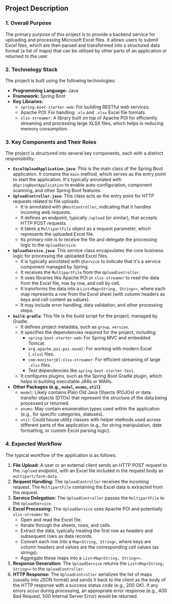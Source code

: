 ## Project Description

### 1. Overall Purpose

The primary purpose of this project is to provide a backend service for uploading and processing Microsoft Excel files. It allows users to submit Excel files, which are then parsed and transformed into a structured data format (a list of maps) that can be utilized by other parts of an application or returned to the user.

### 2. Technology Stack

The project is built using the following technologies:

*   **Programming Language:** Java
*   **Framework:** Spring Boot
*   **Key Libraries:**
    *   `spring-boot-starter-web`: For building RESTful web services.
    *   Apache POI: For handling `.xls` and `.xlsx` Excel file formats.
    *   `xlsx-streamer`: A library built on top of Apache POI for efficiently streaming and processing large XLSX files, which helps in reducing memory consumption.

### 3. Key Components and Their Roles

The project is structured into several key components, each with a distinct responsibility:

*   **`ExcelUploadApplication.java`**: This is the main class of the Spring Boot application. It contains the `main` method, which serves as the entry point to start the application. It's typically annotated with `@SpringBootApplication` to enable auto-configuration, component scanning, and other Spring Boot features.
*   **`UploadController.java`**: This class acts as the entry point for HTTP requests related to file uploads.
    *   It is annotated with `@RestController`, indicating that it handles incoming web requests.
    *   It defines an endpoint, typically `/upload` (or similar), that accepts HTTP POST requests.
    *   It takes a `MultipartFile` object as a request parameter, which represents the uploaded Excel file.
    *   Its primary role is to receive the file and delegate the processing logic to the `UploadService`.
*   **`UploadService.java`**: This service class encapsulates the core business logic for processing the uploaded Excel files.
    *   It is typically annotated with `@Service` to indicate that it's a service component managed by Spring.
    *   It receives the `MultipartFile` from the `UploadController`.
    *   It uses libraries like Apache POI or `xlsx-streamer` to read the data from the Excel file, row by row, and cell by cell.
    *   It transforms the data into a `List<Map<String, String>>`, where each map represents a row from the Excel sheet (with column headers as keys and cell content as values).
    *   It may include error handling, data validation, and other processing steps.
*   **`build.gradle`**: This file is the build script for the project, managed by Gradle.
    *   It defines project metadata, such as `group`, `version`.
    *   It specifies the dependencies required for the project, including:
        *   `spring-boot-starter-web`: For Spring MVC and embedded Tomcat.
        *   `org.apache.poi:poi-ooxml`: For working with modern Excel (`.xlsx`) files.
        *   `com.monitorjbl:xlsx-streamer`: For efficient streaming of large `.xlsx` files.
        *   Test dependencies like `spring-boot-starter-test`.
    *   It configures plugins, such as the Spring Boot Gradle plugin, which helps in building executable JARs or WARs.
*   **Other Packages (e.g., `model`, `enums`, `util`)**:
    *   `model`: Likely contains Plain Old Java Objects (POJOs) or data transfer objects (DTOs) that represent the structure of the data being processed or returned.
    *   `enums`: May contain enumeration types used within the application (e.g., for specific categories, statuses).
    *   `util`: Could house utility classes with helper methods used across different parts of the application (e.g., for string manipulation, date formatting, or custom Excel parsing logic).

### 4. Expected Workflow

The typical workflow of the application is as follows:

1.  **File Upload:** A user or an external client sends an HTTP POST request to the `/upload` endpoint, with an Excel file included in the request body as `multipart/form-data`.
2.  **Request Handling:** The `UploadController` receives the incoming request. The `MultipartFile` containing the Excel data is extracted from the request.
3.  **Service Delegation:** The `UploadController` passes the `MultipartFile` to the `UploadService`.
4.  **Excel Processing:** The `UploadService` uses Apache POI and potentially `xlsx-streamer` to:
    *   Open and read the Excel file.
    *   Iterate through the sheets, rows, and cells.
    *   Extract the data, typically treating the first row as headers and subsequent rows as data records.
    *   Convert each row into a `Map<String, String>`, where keys are column headers and values are the corresponding cell values (as strings).
    *   Aggregate these maps into a `List<Map<String, String>>`.
5.  **Response Generation:** The `UploadService` returns the `List<Map<String, String>>` to the `UploadController`.
6.  **HTTP Response:** The `UploadController` serializes the list of maps (usually into JSON format) and sends it back to the client as the body of the HTTP response with a success status code (e.g., 200 OK). If any errors occur during processing, an appropriate error response (e.g., 400 Bad Request, 500 Internal Server Error) would be returned.
